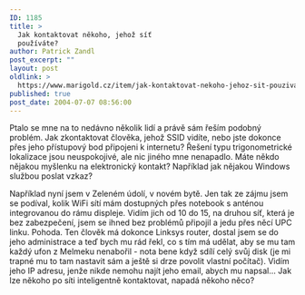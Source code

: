 ```yaml
---
ID: 1185
title: >
  Jak kontaktovat někoho, jehož síť
  používáte?
author: Patrick Zandl
post_excerpt: ""
layout: post
oldlink: >
  https://www.marigold.cz/item/jak-kontaktovat-nekoho-jehoz-sit-pouzivate
published: true
post_date: 2004-07-07 08:56:00
---
```

<p>
Ptalo se mne na to nedávno několik lidí a právě sám řeším podobný problém. Jak zkontaktovat člověka, jehož SSID vidíte, nebo jste dokonce přes jeho přístupový bod připojeni k internetu? Řešení typu trigonometrické lokalizace jsou neuspokojivé, ale nic jiného mne nenapadlo. Máte někdo nějakou myšlenku na elektronický kontakt? Například jak nějakou Windows službou poslat vzkaz?</p>
<p>
Například nyní jsem v Zeleném údolí, v novém bytě. Jen tak ze zájmu jsem se podíval, kolik WiFi sítí mám dostupných přes notebook s anténou integrovanou do rámu displeje. Vidím jich od 10 do 15, na druhou síť, která je bez zabezpečení, jsem se ihned bez problémů připojil a jedu přes něcí UPC linku. Pohoda. Ten člověk má dokonce Linksys router, dostal jsem se do jeho administrace a teď bych mu rád řekl, co s tím má udělat, aby se mu tam každý ufon z Melmeku nenabořil - nota bene když sdílí celý svůj disk (je mi trapné mu to tam nastavit sám a ještě si drze povolit vlastní počítač). Vidím jeho IP adresu, jenže nikde nemohu najít jeho email, abych mu napsal... Jak lze někoho po síti inteligentně kontaktovat, napadá někoho něco?</p>
